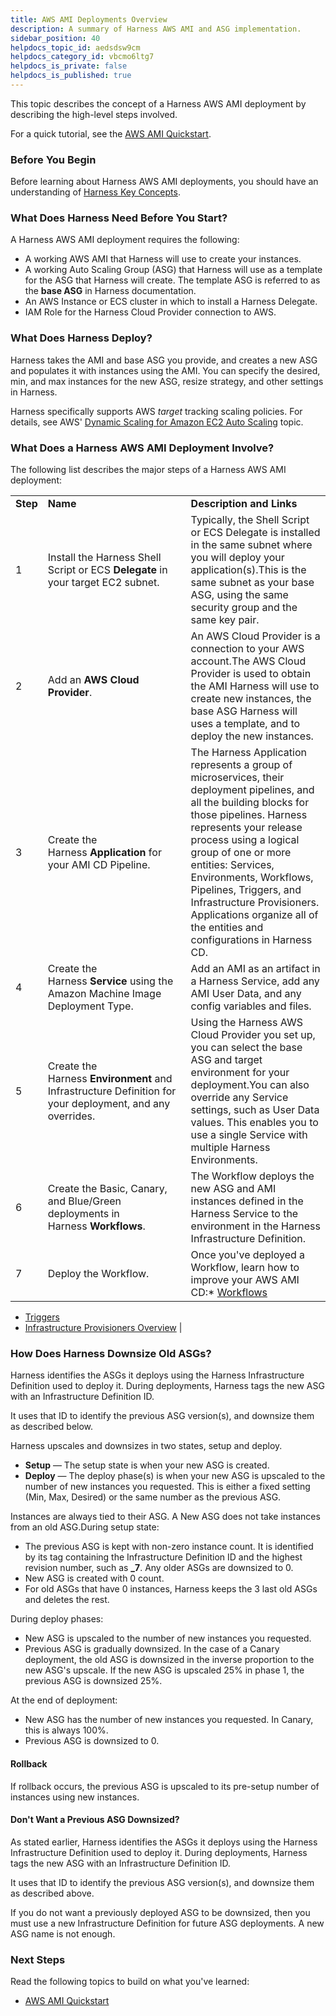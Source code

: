 ```yaml
---
title: AWS AMI Deployments Overview
description: A summary of Harness AWS AMI and ASG implementation.
sidebar_position: 40
helpdocs_topic_id: aedsdsw9cm
helpdocs_category_id: vbcmo6ltg7
helpdocs_is_private: false
helpdocs_is_published: true
---
```


This topic describes the concept of a Harness AWS AMI deployment by describing the high-level steps involved.

For a quick tutorial, see the [AWS AMI Quickstart](../../../first-gen-quickstarts/aws-ami-deployments.md).

### Before You Begin

Before learning about Harness AWS AMI deployments, you should have an understanding of [Harness Key Concepts](../../../starthere-firstgen/harness-key-concepts.md).

### What Does Harness Need Before You Start?

A Harness AWS AMI deployment requires the following:

* A working AWS AMI that Harness will use to create your instances.
* A working Auto Scaling Group (ASG) that Harness will use as a template for the ASG that Harness will create. The template ASG is referred to as the **base ASG** in Harness documentation.
* An AWS Instance or ECS cluster in which to install a Harness Delegate.
* IAM Role for the Harness Cloud Provider connection to AWS.

### What Does Harness Deploy?

Harness takes the AMI and base ASG you provide, and creates a new ASG and populates it with instances using the AMI. You can specify the desired, min, and max instances for the new ASG, resize strategy, and other settings in Harness.

Harness specifically supports AWS *target* tracking scaling policies. For details, see AWS' [Dynamic Scaling for Amazon EC2 Auto Scaling](https://docs.aws.amazon.com/autoscaling/ec2/userguide/as-scale-based-on-demand.html#as-scaling-types) topic.

### What Does a Harness AWS AMI Deployment Involve?

The following list describes the major steps of a Harness AWS AMI deployment:



|  |  |  |
| --- | --- | --- |
| **Step** | **Name** | **Description and Links** |
| 1 | Install the Harness Shell Script or ECS **Delegate** in your target EC2 subnet. | Typically, the Shell Script or ECS Delegate is installed in the same subnet where you will deploy your application(s).This is the same subnet as your base ASG, using the same security group and the same key pair. |
| 2 | Add an **AWS** **Cloud Provider**. | An AWS Cloud Provider is a connection to your AWS account.The AWS Cloud Provider is used to obtain the AMI Harness will use to create new instances, the base ASG Harness will uses a template, and to deploy the new instances. |
| 3 | Create the Harness **Application** for your AMI CD Pipeline. | The Harness Application represents a group of microservices, their deployment pipelines, and all the building blocks for those pipelines. Harness represents your release process using a logical group of one or more entities: Services, Environments, Workflows, Pipelines, Triggers, and Infrastructure Provisioners. Applications organize all of the entities and configurations in Harness CD. |
| 4 | Create the Harness **Service** using the Amazon Machine Image Deployment Type. | Add an AMI as an artifact in a Harness Service, add any AMI User Data, and any config variables and files. |
| 5 | Create the Harness **Environment** and Infrastructure Definition for your deployment, and any overrides. | Using the Harness AWS Cloud Provider you set up, you can select the base ASG and target environment for your deployment.You can also override any Service settings, such as User Data values. This enables you to use a single Service with multiple Harness Environments. |
| 6 | Create the Basic, Canary, and Blue/Green deployments in Harness **Workflows**. | The Workflow deploys the new ASG and AMI instances defined in the Harness Service to the environment in the Harness Infrastructure Definition. |
| 7 | Deploy the Workflow. | Once you've deployed a Workflow, learn how to improve your AWS AMI CD:* [Workflows](../../model-cd-pipeline/workflows/workflow-configuration.md)
* [Triggers](../../model-cd-pipeline/triggers/add-a-trigger-2.md)
* [Infrastructure Provisioners Overview](../../model-cd-pipeline/infrastructure-provisioner/add-an-infra-provisioner.md)
 |

### How Does Harness Downsize Old ASGs?

Harness identifies the ASGs it deploys using the Harness Infrastructure Definition used to deploy it. During deployments, Harness tags the new ASG with an Infrastructure Definition ID.

It uses that ID to identify the previous ASG version(s), and downsize them as described below.

Harness upscales and downsizes in two states, setup and deploy.

* **Setup** — The setup state is when your new ASG is created.
* **Deploy** — The deploy phase(s) is when your new ASG is upscaled to the number of new instances you requested. This is either a fixed setting (Min, Max, Desired) or the same number as the previous ASG.

Instances are always tied to their ASG. A New ASG does not take instances from an old ASG.During setup state:

* The previous ASG is kept with non-zero instance count. It is identified by its tag containing the Infrastructure Definition ID and the highest revision number, such as **\_7**. Any older ASGs are downsized to 0.
* New ASG is created with 0 count.
* For old ASGs that have 0 instances, Harness keeps the 3 last old ASGs and deletes the rest.

During deploy phases:

* New ASG is upscaled to the number of new instances you requested.
* Previous ASG is gradually downsized. In the case of a Canary deployment, the old ASG is downsized in the inverse proportion to the new ASG's upscale. If the new ASG is upscaled 25% in phase 1, the previous ASG is downsized 25%.

At the end of deployment:

* New ASG has the number of new instances you requested. In Canary, this is always 100%.
* Previous ASG is downsized to 0.

#### Rollback

If rollback occurs, the previous ASG is upscaled to its pre-setup number of instances using new instances.

#### Don't Want a Previous ASG Downsized?

As stated earlier, Harness identifies the ASGs it deploys using the Harness Infrastructure Definition used to deploy it. During deployments, Harness tags the new ASG with an Infrastructure Definition ID.

It uses that ID to identify the previous ASG version(s), and downsize them as described above.

If you do not want a previously deployed ASG to be downsized, then you must use a new Infrastructure Definition for future ASG deployments. A new ASG name is not enough.

### Next Steps

Read the following topics to build on what you've learned:

* [AWS AMI Quickstart](../../../first-gen-quickstarts/aws-ami-deployments.md)
